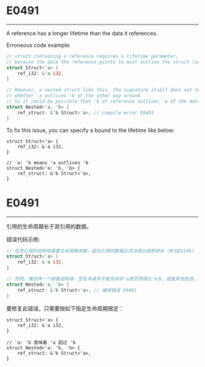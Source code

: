 # E0491

---

A reference has a longer lifetime than the data it references.

Erroneous code example:

```rust
// struct containing a reference requires a lifetime parameter,
// because the data the reference points to must outlive the struct (see E0106)
struct Struct<'a> {
    ref_i32: &'a i32,
}

// However, a nested struct like this, the signature itself does not tell
// whether 'a outlives 'b or the other way around.
// So it could be possible that 'b of reference outlives 'a of the data.
struct Nested<'a, 'b> {
    ref_struct: &'b Struct<'a>, // compile error E0491
}

```

To fix this issue, you can specify a bound to the lifetime like below:

```
struct Struct<'a> {
    ref_i32: &'a i32,
}

// 'a: 'b means 'a outlives 'b
struct Nested<'a: 'b, 'b> {
    ref_struct: &'b Struct<'a>,
}
```

# E0491

---

引用的生命周期长于其引用的数据。


错误代码示例:

```rust
// 包含引用的结构体需要生命周期参数，因为引用的数据必须活得比结构体长（参见E0106）
struct Struct<'a> {
    ref_i32: &'a i32,
}

// 然而，像这样一个嵌套结构体，签名本身并不能告诉你'a是否获得比'b长，或者其他信息。所以，引用'b 有可能活得比数据'a要长。
struct Nested<'a, 'b> {
    ref_struct: &'b Struct<'a>, // 编译错误 E0491
}

```

要修复此错误，只需要按如下指定生命周期限定：

```
struct Struct<'a> {
    ref_i32: &'a i32,
}

// 'a: 'b 意味着 'a 超过 'b
struct Nested<'a: 'b, 'b> {
    ref_struct: &'b Struct<'a>,
}
```
